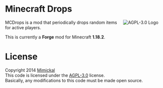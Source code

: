 # Minecraft Drops

<a href="LICENSE.md"><img align="right" alt="AGPL-3.0 Logo"
src="https://www.gnu.org/graphics/agplv3-155x51.png">
</a>

MCDrops is a mod that periodically drops random items for active players.

This is currently a **Forge** mod for Minecraft **1.18.2**.

# License
Copyright 2014 [Mimickal](https://github.com/Mimickal)<br/>
This code is licensed under the
[AGPL-3.0](https://www.gnu.org/licenses/agpl-3.0-standalone.html) license.<br/>
Basically, any modifications to this code must be made open source.

